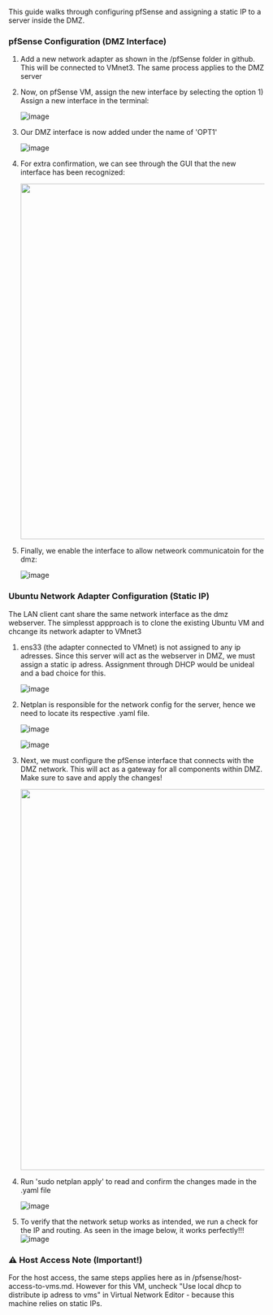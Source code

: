 This guide walks through configuring pfSense and assigning a static IP to a server inside the DMZ.

### pfSense Configuration (DMZ Interface)

1. Add a new network adapter as shown in the /pfSense folder in github. This will be connected to VMnet3. The same process applies to the DMZ server

2. Now, on pfSense VM, assign the new interface by selecting the option  1) Assign a new interface in the terminal:

   ![image](https://github.com/user-attachments/assets/3a84be8e-71bb-4440-b337-93e3fd413e8e)

3. Our DMZ interface is now added under the name of 'OPT1' 

   ![image](https://github.com/user-attachments/assets/cba20c8f-d9b7-4830-9a87-63b4de6ca0e1)

4. For extra confirmation, we can see through the GUI that the new interface has been recognized:

   <img src=https://github.com/user-attachments/assets/7f5cf885-7192-46de-bf87-37b7b1f6dba3 width=700>

5. Finally, we enable the interface to allow netweork communicatoin for the dmz:

   ![image](https://github.com/user-attachments/assets/b62cfb66-0d49-43ec-b13d-8675d4c954d5)

 
### Ubuntu Network Adapter Configuration (Static IP)
The LAN client cant share the same network interface as the dmz webserver. The simplesst appproach is to clone the existing Ubuntu VM and chcange its network adapter to VMnet3

 1. ens33 (the adapter connected to VMnet) is not assigned to any ip adresses. Since this server will act as the webserver in DMZ, we must assign a static ip adress. Assignment through DHCP would be unideal and a bad choice for this.

     ![image](https://github.com/user-attachments/assets/e5d596f7-d638-4968-ab99-85cfe2c5c564)

 2. Netplan is responsible for the network config for the server, hence we need to locate its respective .yaml file.

     ![image](https://github.com/user-attachments/assets/eee16e82-fb3f-44e6-9876-55b2e45fd6b1)

     ![image](https://github.com/user-attachments/assets/93c7bf06-983b-49c9-815f-13f71b028a7e)
    
 3. Next, we must configure the pfSense interface that connects with the DMZ network. This will act as a gateway for all components within DMZ. Make sure to save and apply the changes!
    
    <img src=https://github.com/user-attachments/assets/9f3c6bf3-3f28-453d-aa0c-8b111d886eac width=750>  

 4. Run 'sudo netplan apply' to read and confirm the changes made in the .yaml file
    
    ![image](https://github.com/user-attachments/assets/ef4007ea-05c2-478b-9537-91d2d177796d)

 5. To verify that the network setup works as intended, we run a check for the IP and routing. As seen in the image below, it works perfectly!!!
    ![image](https://github.com/user-attachments/assets/473156dd-dd65-406d-9b9b-13173a58c97a)

 
### ⚠️ Host Access Note (Important!)
For the host access, the same steps applies here as in /pfsense/host-access-to-vms.md. However for this VM, uncheck "Use local dhcp to distribute ip adress to vms" in Virtual Network Editor - because this machine relies on static IPs.
